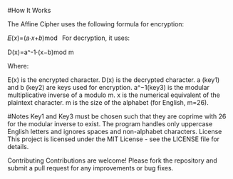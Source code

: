 #How It Works

The Affine Cipher uses the following formula for encryption:

𝐸(𝑥)=(𝑎⋅𝑥+𝑏)mod
 
For decryption, it uses:

D(x)=a^-1⋅(x−b)mod m

Where:

E(x) is the encrypted character.
D(x) is the decrypted character.
a (key1) and b (key2) are keys used for encryption.
a^−1(key3) is the modular multiplicative inverse of a modulo m.
x is the numerical equivalent of the plaintext character.
m is the size of the alphabet (for English, m=26).

#Notes
Key1 and Key3 must be chosen such that they are coprime with 26 for the modular inverse to exist.
The program handles only uppercase English letters and ignores spaces and non-alphabet characters.
License
This project is licensed under the MIT License - see the LICENSE file for details.

Contributing
Contributions are welcome! Please fork the repository and submit a pull request for any improvements or bug fixes.
